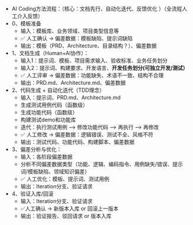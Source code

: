 - AI Coding方法流程：（核心：文档先行、自动化迭代、反馈优化 ）（全流程人工介入反馈）
- 0、模板准备
	- 输入：模板库、业务领域、项目类型信息等
	- ✅ 人工确认 → 偏差数据：模板缺陷、提示词缺陷
	- 输出：模板（PRD、Architecture、目录结构？）、偏差数据
- 1、文档生成（Human+AI协作）：
	- 输入1：提示词、模板、项目需求输入、验收标准、业务任务划分
	- 输入2：提示词、构建要求、开发语言、**开发任务划分(可独立开发/测试）**
	- ✅ 人工评审 → 偏差数据：功能缺失、术语不一致、结构不合理
	- 输出：PRD.md、Architecture.md、偏差数据
- 2、代码生成 + 自动化迭代（TDD理念）
	- 输入：提示词、PRD.md、Architecture.md
	- 生成测试用例代码（函数级）
	- 生成功能代码（函数级）
	- 构建测试demo和功能库
	- 迭代：执行测试用例 --> 修改功能代码 --> 再执行 --> 再修改
	- ✅ 人工修改 → 偏差数据：逻辑错误、测试不全、风格不符
	- 输出：测试代码、功能代码、构建脚本、偏差数据
- 3、偏差分析与优化：
	- 输入：各阶段偏差数据
	- 分析不同偏差数据类型（功能、逻辑、编码指令、用例缺失/错误、提示词/模板缺陷、领域知识偏差）
	- ✅ 人工优化：模板、提示词、测试用例
	- 输出：Iteration分支、验证请求
- 4、验证入库/回滚
	- 输入：Iteration分支、验证请求
	- ✅人工确认 → 新版本入库  or  回滚上一版本
	- 输出：验证报告、驳回请求 or 版本入库